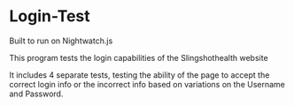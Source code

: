 # Login-Test

Built to run on Nightwatch.js

This program tests the login capabilities of the Slingshothealth website

It includes 4 separate tests, testing the ability of the page to accept the correct login info or the incorrect info 
based on variations on the Username and Password.
